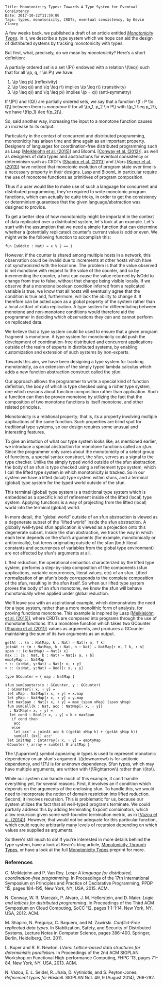     Title: Monotonicity Types: Towards A Type System for Eventual Consistency
    Date: 2017-10-22T11:59:06
    Tags: types, monotonicity, CRDTs, eventual consistency, by Kevin Clancy

A few weeks back, we published a draft of an article entitled [_Monotonicity Types_](https://infoscience.epfl.ch/record/231867). In it, we describe a type system which we hope can aid the design of distributed systems by tracking monotonicity with types.

But first, what, precisely, do we mean by _monotonicity_? Here's a short definition:

A partially ordered set is a set \\(P\\) endowed with a relation \\(\leq\\) such that for all \\(p, q, r \in P\\) we have:

1. \\(p \leq p\\) (reflexivity)
2. \\(p \leq  q\\) and \\(q \leq r\\) implies \\(p \leq r\\) (transitivity)
3. \\(p \leq q\\) and \\(q \leq p\\) implies \\(p = q\\) (anti-symmetry)

If \\(P\\) and \\(Q\\) are partially ordered sets, we say that a function \\(f : P \to Q\\)
between them is *monotone* if for all \\(p_1, p_2 \in P\\) with \\(p_1 \leq p_2\\), we have \\(f(p_1) \leq f(p_2)\\).

So, said another way, increasing the input to a monotone function causes an increase to its output.

Particularly in the context of concurrent and distributed programming,
monotonicity has arisen time and time again as an important property. Designers of languages for coordination-free distributed programming such as Lasp \[[Meiklejohn et al. (2015)](#ref1)\] and BloomL \[[Conway et al. (2012)](#ref1)\], as well as designers of data types and abstractions for eventual consistency or determinism such as CRDTs \[[Shapiro et al. (2011)](#ref3)\] and LVars \[[Kuper et al. (2013)](#ref4)\] have noticed that monotonic evolution of program state over time is a necessary property in their designs. Lasp and BloomL in particular require the use of monotone functions as primitives of program composition.

Thus if a user would like to make use of such a language for concurrent and distributed programming, they're required to write monotonic program functions, which can actually be quite tricky, in order to get the consistency or determinism guarantees that the given language/abstraction was designed to provide.

To get a better idea of how monotonicity might be important in the context of data replicated over a distributed system, let's look at an example. Let's start with the assumption that we need a simple function that can determine whether a (potentially replicated) counter's current value is odd or even. We might write the following function to accomplish this:

```
fun IsOdd(x : Nat) = x % 2 == 1
```

However, if the counter is shared among multiple hosts in a network,
this observation could be invalid due to increments at other hosts which have not synchronized with the local one. The problem is that the value observed is not monotone with respect to the value of the counter, and so by incrementing the counter, a host can cause the value returned by IsOdd to change from true to false, without that change being visible locally. If we observe that a monotone boolean condition inferred from a replicated variable is true, we know that all hosts will eventually agree that the condition is true and, furthermore, will lack the ability to change it. It therefore can be acted upon as a global property of the system rather than a local artifact of data replication. A type system for differentiating between monotone and non-monotone conditions would therefore aid the programmer in deciding which observations they can and cannot perform on replicated data.

We believe that a type system could be used to ensure that a given program fragment is monotone. A type system for monotonicity could push the development of coordination-free distributed and concurrent applications outside of the realm of experts in distributed systems, by enabling customization and extension of such systems by non-experts.

Towards this aim, we have been designing a type system for tracking monotonicity, as an extension of the simply typed lambda calculus which adds a new function abstraction construct called the *sfun*.

Our approach alllows the programmer to write a special kind of function definition, the body of which is type checked using a richer type system, one which reasons about function composition rather than application. Such a function can then be proven monotone by utilizing the fact that the composition of two monotone functions is itself monotone, and other related principles.

Monotonicity is a relational property; that is, its a property involving multiple applications of the same function. Such properties are blind spot for traditional type systems, so our design requires some unusual and interesting features.

To give an intuition of what our type system looks like; as mentioned earlier, we introduce a special abstraction for monotone functions called an _sfun_. Since the programmer only cares about the monotonicity of a select group of functions, a special syntax construct, the sfun, serves as a signal to the type checker. Unlike the simply typed world outside of the sfun abstraction, the body of an sfun is type checked using a refinement type system, which I call the lifted type system in which monotonicity is tracked. So in our system we have a lifted (local) type system within sfuns, and a terminal (global) type system for the typed world outside of the sfun.

This terminal (global) type system is a traditional type system which is embedded as a specific kind of refinement inside of the lifted (local) type system. Applying functions is a way of projecting from the lifted (local) world into the terminal (global) world.

In more detail, the "global world” outside of an sfun abstraction is viewed as a degenerate subset of the “lifted world” inside the sfun abstraction. A globally well-typed sfun application is viewed as a projection onto this degenerate subset. Inside the sfun abstraction, we track the way in which each term depends on the sfun’s arguments (for example, monotonically or antitonically), but terms originating outside of the sfun (both literal constants and occurrences of variables from the global type environment) are not affected by sfun's arguments at all.

Lifted reduction, the operational semantics characterized by the lifted type system, performs a step-by-step composition of the components (sfun applications, variable occurrences, literal values, etc) of an sfun. Lifted normalization of an sfun's body corresponds to the complete composition of the sfun, resulting in the sfun itself. So when our lifted type system proves the body of an sfun monotone, we know the sfun will behave monotonically when applied under global reduction.

We'll leave you with an aspirational example, which demonstrates the need for a type system, rather than a more monolithic form of analysis, for proving functions monotone. This example is inspired by Lasp \[[Meiklejohn et al. (2015)](#ref1)\], where CRDTs are composed into programs through the use of monotone functions. It's a monotone function which takes two GCounter \[[Shapiro et al. (2011)](#ref3)\] values as arguments, and produces a GCounter maintaining the sum of its two arguments as an output.

```
getAt :: (m : NatMap, k : Nat) ⇒ Nat[↑ m, ? k]
joinAt :: (m : NatMap, k : Nat, n : Nat) ⇒ NatMap[↑ m, ? k, ↑ n]
span :: (x:NatMap) ⇒ Nat[↑ x]
max :: (a : Nat, b : Nat) ⇒ Nat[↑ a, ↑ b]
emptyMap :: NatMap
+ :: (x:Nat, y:Nat) ⇒ Nat[↑ x, ↑ y]
> :: (x:Nat, y:Nat) ⇒ Bool[↑ x, ↓ y]

type GCounter = { map : NatMap }

sfun sumCounters(x : GCounter, y : GCounter) 
 : GCounter[↑ x, ↑ y] =
 let xMap : NatMap[↑ x, ↑ y] = x.map
 let yMap : NatMap[↑ x, ↑ y] = y.map
 let maxSpan : Nat[↑ x, ↑ y] = max (span xMap) (span yMap)
 fun sumCell(k : Nat, acc : NatMap[↑ x, ↑ y]) 
  : NatMap[↑ x, ↑ y] =
  let cond : Bool[↑ x, ↓ y] = k > maxSpan
   if cond then
    acc
   else
    let acc' = joinAt acc k ((getAt xMap k) + (getAt yMap k))
    sumCell (k+1) acc'
 let initMap : IntArray[↑ x, ↑ y] = emptyMap
 GCounter { array = sumCell 0 initMap }
```

The \\(\uparrow\\) symbol appearing in types is used to represent monotonic dependency on an sfun's argument. \\(\downarrow\\) is for antitonic dependency, and \\(?\\) is for unknown dependency. Sfun types, which may have multiple arguments, are written with \\(\Rightarrow\\) rather than \\(\to\\).

While our system can handle much of this example, it can't handle everything yet, for several reasons. First, it involves an if condition which depends on the arguments of the enclosing sfun. To handle this, we would need to incorporate the notion of domain restriction into lifted reduction. Second, it involves recursion. This is problematic for us, because our system utilizes the fact that all well-typed programs terminate. We could partially address this by adding terminating fixpoint combinators, which allow recursion given some well-founded termination metric, as in \[[Vazou et al. (2014)](#ref5)\]. However, that would not be adequate for this particular function, which could require arbitrarily many levels of recursion depending on which values are supplied as arguments.

So there's still much to do! If you're interested in more details behind the type system, have a look at Kevin's blog article, [Monotonicity Through Types](https://kevinclancy.github.io/2017/11/09/monotonicity-through-types.html), or have a look at the full [Monotonicity Types](https://infoscience.epfl.ch/record/231867) preprint for more.

### References


<span id="ref1">C. Meiklejohn and P. Van Roy. _Lasp: A language for distributed, coordination-free programming._ In Proceedings of the 17th International Symposium on Principles and Practice of Declarative Programming, PPDP ’15, pages 184–195, New York, NY, USA, 2015. ACM.</span>

<span id="ref2">N. Conway, W. R. Marczak, P. Alvaro, J. M. Hellerstein, and D. Maier. _Logic and lattices for distributed programming_. In Proceedings of the Third ACM Symposium on Cloud Computing, SoCC ’12, pages 1:1–1:14, New York, NY, USA, 2012. ACM.</span>

<span id="ref3">M. Shapiro, N. Preguiça, C. Baquero, and M. Zawirski. _Conflict-Free replicated data types_. In Stabilization, Safety, and Security of Distributed Systems, Lecture Notes in Computer Science, pages 386–400. Springer, Berlin, Heidelberg, Oct. 2011.</span>

<span class="ref4">L. Kuper and R. R. Newton. _LVars: Lattice-based data structures for deterministic parallelism_. In Proceedings of the 2nd ACM SIGPLAN Workshop on Functional High-performance Computing, FHPC ’13, pages 71–84, New York, NY, USA, 2013. ACM.</span>

<span class="ref5">N. Vazou, E. L. Seidel, R. Jhala, D. Vytiniotis, and S. Peyton-Jones. _Refinement types for Haskell_. SIGPLAN Not. 49, 9 (August 2014), 269-282. </span>

